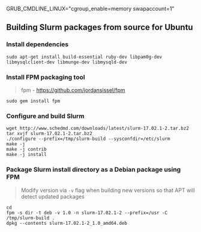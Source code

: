 

GRUB_CMDLINE_LINUX="cgroup_enable=memory swapaccount=1"


## Building Slurm packages from source for Ubuntu

### Install dependencies

```console
sudo apt-get install build-essential ruby-dev libpam0g-dev libmysqlclient-dev libmunge-dev libmysqld-dev
```

### Install FPM packaging tool

> fpm - https://github.com/jordansissel/fpm

```console
sudo gem install fpm
```

### Configure and build Slurm

```console
wget http://www.schedmd.com/downloads/latest/slurm-17.02.1-2.tar.bz2
tar xvjf slurm-17.02.1-2.tar.bz2
./configure --prefix=/tmp/slurm-build --sysconfdir=/etc/slurm
make -j
make -j contrib
make -j install
```

### Package Slurm install directory as a Debian package using FPM

> Modify version via `-v` flag when building new versions so that APT will detect updated packages

```console
cd
fpm -s dir -t deb -v 1.0 -n slurm-17.02.1-2 --prefix=/usr -C /tmp/slurm-build .
dpkg --contents slurm-17.02.1-2_1.0_amd64.deb
```

